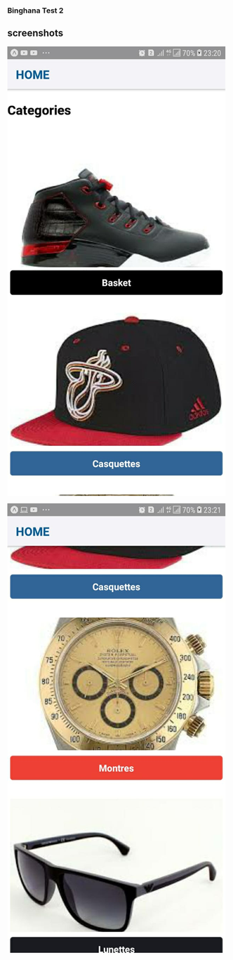 ### Binghana Test 2

## screenshots

![alt category screen 1](./screenshots/1.jpeg)

![alt category screen 2](./screenshots/2.jpeg)
